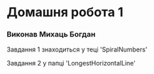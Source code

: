 # Домашня робота 1
### Виконав Михаць Богдан
<p>Завдання 1 знаходиться у теці 'SpiralNumbers'</p>
<p>Завдання 2 у папці 'LongestHorizontalLine'</p>
